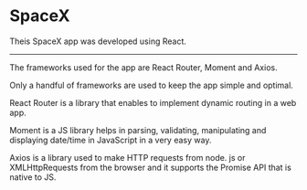# SpaceX

Theis SpaceX app was developed using React.
<hr/>

The frameworks used for the app are React Router, Moment and Axios.

Only a handful of frameworks are used to keep the app simple and optimal.

React Router is a library that enables to implement dynamic routing in a web app.

Moment is a JS library  helps in parsing, validating, manipulating and displaying date/time in JavaScript in a very easy way.

Axios is a library used to make HTTP requests from node. js or XMLHttpRequests from the browser and it supports the Promise API that is native to JS.




